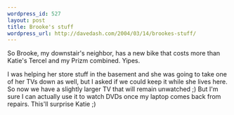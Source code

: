 ```yaml
---
wordpress_id: 527
layout: post
title: Brooke's stuff
wordpress_url: http://davedash.com/2004/03/14/brookes-stuff/
---
```


So Brooke, my downstair's neighbor, has a new bike that costs more than Katie's Tercel and my Prizm combined.  Yipes.

I was helping her store stuff in the basement and she was going to take one of her TVs down as well, but I asked if we could keep it while she lives here.  So now we have a slightly larger TV that will remain unwatched ;)  But I'm sure I can actually use it to watch DVDs once my laptop comes back from repairs.  This'll surprise Katie ;)
